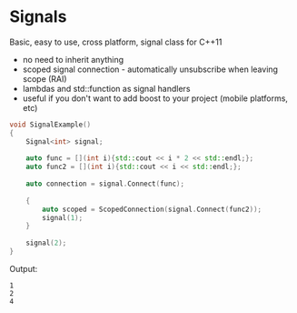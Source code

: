 Signals
=======

Basic, easy to use, cross platform,  signal class for C++11
* no need to inherit anything
* scoped signal connection - automatically unsubscribe when leaving scope (RAI)
* lambdas and std::function as signal handlers
* useful if you don't want to add boost to your project (mobile platforms, etc)

``` cpp
void SignalExample()
{
    Signal<int> signal;
    
    auto func = [](int i){std::cout << i * 2 << std::endl;};
    auto func2 = [](int i){std::cout << i << std::endl;};
    
    auto connection = signal.Connect(func);
    
    {
        auto scoped = ScopedConnection(signal.Connect(func2));
        signal(1);
    }
    
    signal(2);
}
```    
Output:

    1
    2
    4
